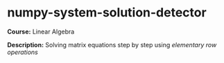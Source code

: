 # numpy-system-solution-detector

**Course:** Linear Algebra

**Description:** Solving matrix equations step by step using _elementary row operations_


